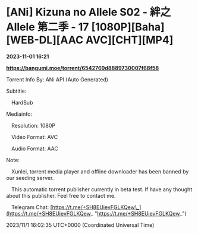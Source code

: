 # [ANi] Kizuna no Allele S02 - 絆之 Allele 第二季 - 17 [1080P][Baha][WEB-DL][AAC AVC][CHT][MP4]

**2023-11-01 16:21**

**https://bangumi.moe/torrent/6542769d8889730007f68f58**

Torrent Info By: ANi API (Auto Generated)

Subtitle:

 HardSub

Mediainfo:

 Resolution: 1080P

 Video Format: AVC

 Audio Format: AAC

  

Note:

 Xunlei, torrent media player and offline downloader has been banned by our seeding server.

 This automatic torrent publisher currently in beta test. If have any thought about this publisher. Feel free to contact me.

 Telegram Chat: [https://t.me/+SH8EUievFGLKQew\_](https://t.me/+SH8EUievFGLKQew_ "https://t.me/+SH8EUievFGLKQew_")

2023/11/1 16:02:35 UTC+0000 (Coordinated Universal Time)
